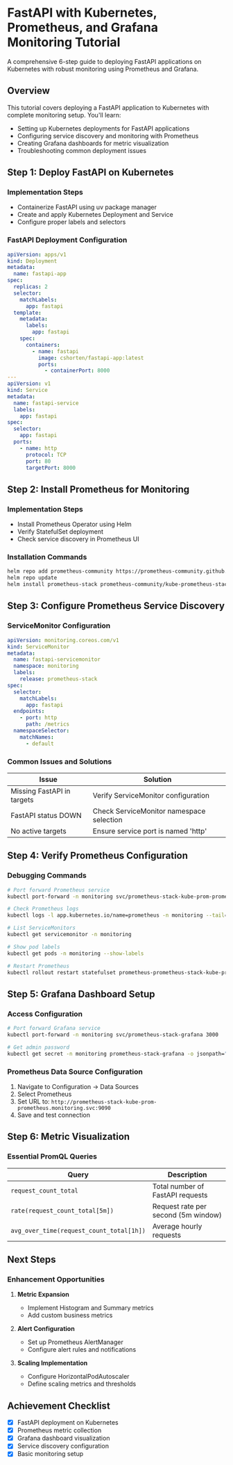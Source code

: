 # FastAPI with Kubernetes, Prometheus, and Grafana Monitoring Tutorial

A comprehensive 6-step guide to deploying FastAPI applications on Kubernetes with robust monitoring using Prometheus and Grafana.

## Overview

This tutorial covers deploying a FastAPI application to Kubernetes with complete monitoring setup. You'll learn:

- Setting up Kubernetes deployments for FastAPI applications
- Configuring service discovery and monitoring with Prometheus
- Creating Grafana dashboards for metric visualization
- Troubleshooting common deployment issues

## Step 1: Deploy FastAPI on Kubernetes

### Implementation Steps
- Containerize FastAPI using uv package manager
- Create and apply Kubernetes Deployment and Service
- Configure proper labels and selectors

### FastAPI Deployment Configuration

```yaml
apiVersion: apps/v1
kind: Deployment
metadata:
  name: fastapi-app
spec:
  replicas: 2
  selector:
    matchLabels:
      app: fastapi
  template:
    metadata:
      labels:
        app: fastapi
    spec:
      containers:
        - name: fastapi
          image: cshorten/fastapi-app:latest
          ports:
            - containerPort: 8000
---
apiVersion: v1
kind: Service
metadata:
  name: fastapi-service
  labels:
    app: fastapi
spec:
  selector:
    app: fastapi
  ports:
    - name: http
      protocol: TCP
      port: 80
      targetPort: 8000
```

## Step 2: Install Prometheus for Monitoring

### Implementation Steps
- Install Prometheus Operator using Helm
- Verify StatefulSet deployment
- Check service discovery in Prometheus UI

### Installation Commands

```bash
helm repo add prometheus-community https://prometheus-community.github.io/helm-charts
helm repo update
helm install prometheus-stack prometheus-community/kube-prometheus-stack -n monitoring --create-namespace
```

## Step 3: Configure Prometheus Service Discovery

### ServiceMonitor Configuration

```yaml
apiVersion: monitoring.coreos.com/v1
kind: ServiceMonitor
metadata:
  name: fastapi-servicemonitor
  namespace: monitoring
  labels:
    release: prometheus-stack
spec:
  selector:
    matchLabels:
      app: fastapi
  endpoints:
    - port: http
      path: /metrics
  namespaceSelector:
    matchNames:
      - default
```

### Common Issues and Solutions

| Issue | Solution |
|-------|----------|
| Missing FastAPI in targets | Verify ServiceMonitor configuration |
| FastAPI status DOWN | Check ServiceMonitor namespace selection |
| No active targets | Ensure service port is named 'http' |

## Step 4: Verify Prometheus Configuration

### Debugging Commands

```bash
# Port forward Prometheus service
kubectl port-forward -n monitoring svc/prometheus-stack-kube-prom-prometheus 9090

# Check Prometheus logs
kubectl logs -l app.kubernetes.io/name=prometheus -n monitoring --tail=50

# List ServiceMonitors
kubectl get servicemonitor -n monitoring

# Show pod labels
kubectl get pods -n monitoring --show-labels

# Restart Prometheus
kubectl rollout restart statefulset prometheus-prometheus-stack-kube-prom-prometheus -n monitoring
```

## Step 5: Grafana Dashboard Setup

### Access Configuration

```bash
# Port forward Grafana service
kubectl port-forward -n monitoring svc/prometheus-stack-grafana 3000

# Get admin password
kubectl get secret -n monitoring prometheus-stack-grafana -o jsonpath="{.data.admin-password}" | base64 --decode ; echo
```

### Prometheus Data Source Configuration
1. Navigate to Configuration → Data Sources
2. Select Prometheus
3. Set URL to: `http://prometheus-stack-kube-prom-prometheus.monitoring.svc:9090`
4. Save and test connection

## Step 6: Metric Visualization

### Essential PromQL Queries

| Query | Description |
|-------|-------------|
| `request_count_total` | Total number of FastAPI requests |
| `rate(request_count_total[5m])` | Request rate per second (5m window) |
| `avg_over_time(request_count_total[1h])` | Average hourly requests |

## Next Steps

### Enhancement Opportunities
1. **Metric Expansion**
   - Implement Histogram and Summary metrics
   - Add custom business metrics

2. **Alert Configuration**
   - Set up Prometheus AlertManager
   - Configure alert rules and notifications

3. **Scaling Implementation**
   - Configure HorizontalPodAutoscaler
   - Define scaling metrics and thresholds

## Achievement Checklist

- [x] FastAPI deployment on Kubernetes
- [x] Prometheus metric collection
- [x] Grafana dashboard visualization
- [x] Service discovery configuration
- [x] Basic monitoring setup
